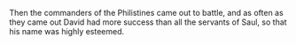 Then the commanders of the Philistines came out to battle, and as often as they came out David had more success than all the servants of Saul, so that his name was highly esteemed.
